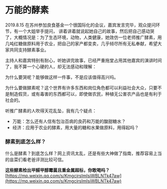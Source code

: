 # 万能的酵素

2019.8.15 在苏州参加良食基金一个很国际化的会议，嘉宾发言完毕，观众提问环节，有一个大姐举手提问， 讲着讲着就说起她自己的故事，然后把自己感动哭了，大概情况是：为了生态环境，动物，人类健康，她效仿一位老师推广酵素，用几吨红糖做原料用于农业，把自己的家产都变卖，几乎倾尽所有无私奉献，希望大家共同支持酵素事业。

主持人和嘉宾特别有耐心，听她讲完故事，已经严重拖堂占用其他嘉宾的演讲时间了，我不算一个心硬的人，却无法感动和理解：

为什么要哭呢？能够做这样一件事，不是应该值得高兴吗。

为什么要做酵素呢？这个世界有许多东西和岗位角色都可以利益社会大众，只要不是制造假货，或有毒害的东西都可以，即使做农民，种植无公害农产品也是有利于社会的。

听推广酵素的人吹得天花乱坠，我有几个疑点：

* 万能：怎么还有人信有包治百病的良药和万能的酸甜糖水？ 
* 经济：应用于农业的酵素，用大量的糖和水果做原料，用得起吗？

### 酵素到底怎么样？

什么是酵素？到底怎么样？网上资讯太乱，还是有些大神做了指南，推荐容易上当的韭菜们看老爸评测比较可信。

**这些酵素检出甲醛甲醇霉菌且重金属超标，你敢喝吗？**  
 [https://mp.weixin.qq.com/s/KmgcirsImIsiWBLNTk47aw](https://mp.weixin.qq.com/s/KmgcirsImIsiWBLNTk47aw)

